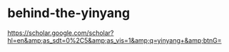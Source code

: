 # behind-the-yinyang
https://scholar.google.com/scholar?hl=en&amp;as_sdt=0%2C5&amp;as_vis=1&amp;q=yinyang+&amp;btnG=
